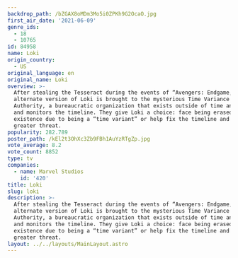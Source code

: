 ```yaml
---
backdrop_path: /bZGAX8oMDm3Mo5i0ZPKh9G2OcaO.jpg
first_air_date: '2021-06-09'
genre_ids:
  - 18
  - 10765
id: 84958
name: Loki
origin_country:
  - US
original_language: en
original_name: Loki
overview: >-
  After stealing the Tesseract during the events of “Avengers: Endgame,” an
  alternate version of Loki is brought to the mysterious Time Variance
  Authority, a bureaucratic organization that exists outside of time and space
  and monitors the timeline. They give Loki a choice: face being erased from
  existence due to being a “time variant” or help fix the timeline and stop a
  greater threat.
popularity: 282.789
poster_path: /kEl2t3OhXc3Zb9FBh1AuYzRTgZp.jpg
vote_average: 8.2
vote_count: 8852
type: tv
companies:
  - name: Marvel Studios
    id: '420'
title: Loki
slug: loki
description: >-
  After stealing the Tesseract during the events of “Avengers: Endgame,” an
  alternate version of Loki is brought to the mysterious Time Variance
  Authority, a bureaucratic organization that exists outside of time and space
  and monitors the timeline. They give Loki a choice: face being erased from
  existence due to being a “time variant” or help fix the timeline and stop a
  greater threat.
layout: ../../layouts/MainLayout.astro
---
```


